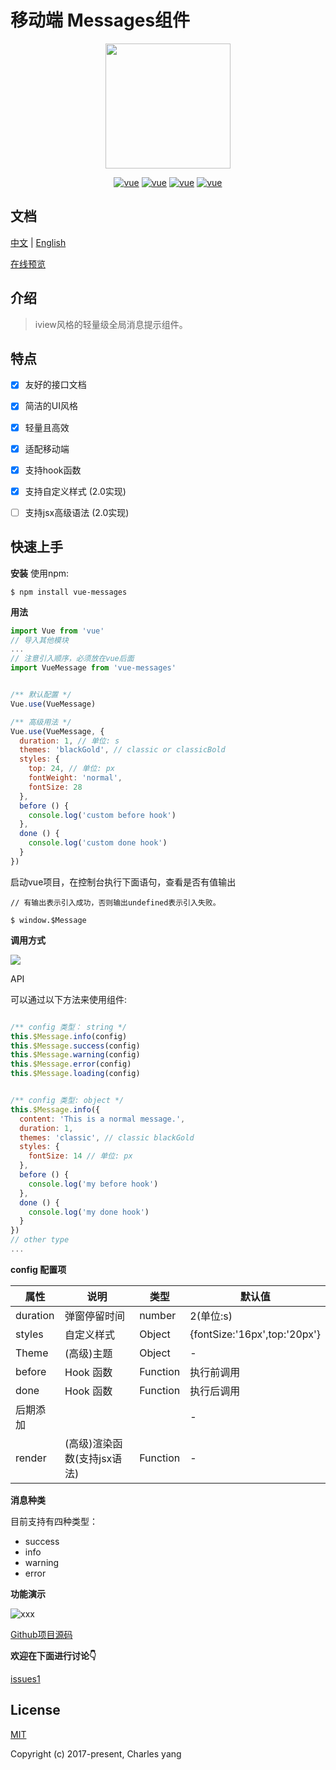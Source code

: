 # 移动端 Messages组件
<p align="center">
    <a href="http://www.yangoogle.com/#/work">
        <img width="200" src="https://file.iviewui.com/logo-new.svg"/>
    </a>
</p>


<p align="center">
  <a href="https://cn.vuejs.org/v2/guide/"><img src="https://makefriends.bs2dl.yy.com/bm1539228392003.svg" alt="vue"></a>
  <a href="https://www.npmjs.com/package/vue-messages"><img src="https://makefriends.bs2dl.yy.com/bm1541835935319.svg" alt="vue"></a>
  <a href="https://opensource.org/licenses/MIT"><img src="https://makefriends.bs2dl.yy.com/bm1539228515177.svg" alt="vue"></a>
  <a href="https://github.com/yang657850144/vue-message"><img src="https://makefriends.bs2dl.yy.com/bm1539228726851.svg" alt="vue"></a>
</p>

## 文档
[中文](https://github.com/yang657850144/vue-message/blob/master/README-ZH.md) | [English](https://github.com/yang657850144/vue-message/blob/master/README.md)

[在线预览](http://www.yangoogle.com/#/work)

## 介绍

> iview风格的轻量级全局消息提示组件。

## 特点

* [x]  友好的接口文档
* [x] 简洁的UI风格
* [x] 轻量且高效
* [x] 适配移动端
* [x] 支持hook函数
* [x] 支持自定义样式 (2.0实现)
* [ ] 支持jsx高级语法 (2.0实现)


## 快速上手

**安装**
使用npm:

```
$ npm install vue-messages
```

**用法**

```javascript
import Vue from 'vue'
// 导入其他模块
...
// 注意引入顺序，必须放在vue后面
import VueMessage from 'vue-messages'


/** 默认配置 */
Vue.use(VueMessage)

/** 高级用法 */
Vue.use(VueMessage, {
  duration: 1, // 单位: s
  themes: 'blackGold', // classic or classicBold
  styles: {
    top: 24, // 单位: px
    fontWeight: 'normal',
    fontSize: 28
  },
  before () {
    console.log('custom before hook')
  },
  done () {
    console.log('custom done hook')
  }
})
```


启动vue项目，在控制台执行下面语句，查看是否有值输出

```
// 有输出表示引入成功，否则输出undefined表示引入失败。

$ window.$Message
```


**调用方式**

![](https://makefriends.bs2dl.yy.com/bm1541836106053.jpg)




API

可以通过以下方法来使用组件:

```javascript

/** config 类型： string */
this.$Message.info(config)
this.$Message.success(config)
this.$Message.warning(config)
this.$Message.error(config)
this.$Message.loading(config)


/** config 类型: object */
this.$Message.info({
  content: 'This is a normal message.',
  duration: 1,
  themes: 'classic', // classic blackGold
  styles: {
    fontSize: 14 // 单位: px
  },
  before () {
    console.log('my before hook')
  },
  done () {
    console.log('my done hook')
  }
})
// other type 
...
```


**config 配置项**


| 属性 | 说明 | 类型 | 默认值 |
| --- | --- | --- | --- |
| duration | 弹窗停留时间 | number | 2(单位:s) |
| styles | 自定义样式 | Object | {fontSize:'16px',top:'20px'} |
| Theme | (高级)主题 | Object | - |
| before | Hook 函数 | Function | 执行前调用 |
| done | Hook 函数 | Function | 执行后调用 |
| 后期添加 |  |  | - |
| render | (高级)渲染函数(支持jsx语法) | Function | - |


**消息种类**


目前支持有四种类型：

- success
- info
- warning
- error

**功能演示** 

![xxx](
https://o-id.ihago.net/boss/b596fcd2ce5e7bb51af674baeef9a348/GIF.gif)



[Github项目源码](https://github.com/yang657850144/vue-message)


**欢迎在下面进行讨论👇**

[issues1](https://github.com/yang657850144/vue-message/issues/1)

## License
[MIT](http://opensource.org/licenses/MIT)

Copyright (c) 2017-present, Charles yang

